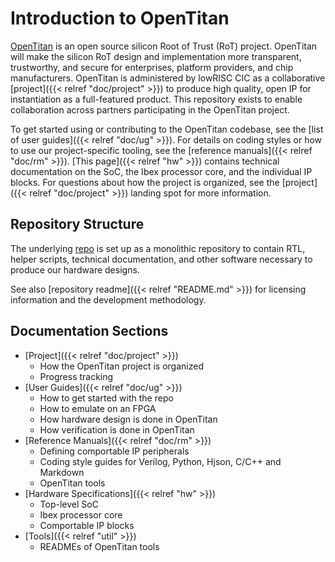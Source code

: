 # Introduction to OpenTitan

[OpenTitan](https://opentitan.org) is an open source silicon Root of Trust (RoT) project.
OpenTitan will make the silicon RoT design and implementation more transparent, trustworthy, and secure for enterprises, platform providers, and chip manufacturers.
OpenTitan is administered by lowRISC CIC as a collaborative [project]({{< relref "doc/project" >}}) to produce high quality, open IP for instantiation as a full-featured product.
This repository exists to enable collaboration across partners participating in the OpenTitan project.

To get started using or contributing to the OpenTitan codebase, see the
[list of user guides]({{< relref "doc/ug" >}}).
For details on coding styles or how to use our project-specific tooling, see the
[reference manuals]({{< relref "doc/rm" >}}).
[This page]({{< relref "hw" >}})
contains technical documentation on the SoC, the Ibex processor core, and the individual IP blocks.
For questions about how the project is organized, see the [project]({{< relref "doc/project" >}}) landing spot for more information.

## Repository Structure

The underlying
[repo](http://www.github.com/lowrisc/opentitan)
is set up as a monolithic repository to contain RTL, helper scripts, technical documentation, and other software necessary to produce our hardware designs.

See also [repository readme]({{< relref "README.md" >}}) for licensing information and the development methodology.

## Documentation Sections

* [Project]({{< relref "doc/project" >}})
  * How the OpenTitan project is organized
  * Progress tracking
* [User Guides]({{< relref "doc/ug" >}})
  * How to get started with the repo
  * How to emulate on an FPGA
  * How hardware design is done in OpenTitan
  * How verification is done in OpenTitan
* [Reference Manuals]({{< relref "doc/rm" >}})
  * Defining comportable IP peripherals
  * Coding style guides for Verilog, Python, Hjson, C/C++ and Markdown
  * OpenTitan tools
* [Hardware Specifications]({{< relref "hw" >}})
  * Top-level SoC
  * Ibex processor core
  * Comportable IP blocks
* [Tools]({{< relref "util" >}})
  * READMEs of OpenTitan tools

